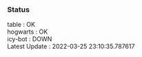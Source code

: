 ### Status


table : OK  
hogwarts : OK  
icy-bot : DOWN  
Latest Update : 2022-03-25 23:10:35.787617
